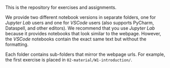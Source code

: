 This is the repository for exercises and assignments.

We provide two different notebook versions in separate folders, one for *Jupyter Lab* users and one for *VSCode* users 
(also supports PyCharm, Dataspell, and other editors). We recommend that you use *Jupyter Lab* because it provides 
notebooks that look similar to the webpage. However, the *VSCode* notebooks contain the exact same text but without the 
formatting.

Each folder contains sub-folders that mirror the webpage urls. For example, the first exercise is placed in 
`02-material/W1-introduction/`.